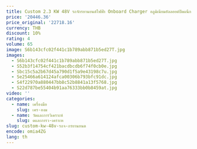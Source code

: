 ```yaml
---
title: Custom 2.3 KW 48V รถจักรยานยนต์ไฟฟ้า Onboard Charger อลูมิเนียมอัลลอยด์ปิดผนึก High Power รถแบตเตอรี่ Charger
price: '20446.36'
price_original: '22718.16'
currency: THB
discount: 10%
rating: 4
volume: 65
image: S6b143cfc02f441c1b789abb871b5ed27T.jpg
images:
  - S6b143cfc02f441c1b789abb871b5ed27T.jpg
  - S52b3f14754cf421bacdbcdb6f74f0cb0e.jpg
  - Sbc15c5a2b67d45a790d1f5a9e43198c7u.jpg
  - Se25466a614124afca00306b793bfc91dc.jpg
  - S4f22970a880447bb8c52b8841a13f5768.jpg
  - S22d787be55404b91aa76333bb0b8459at.jpg
video: ''
categories:
  - name: เครื่องมือ
    slug: เคร-องม
  - name: วัดและการวิเคราะห์
    slug: ดและการว-เคราะห
slug: custom-kw-48v-รถจ-กรยานยนต
encode: omia4ZG
lang: th
---
```

  